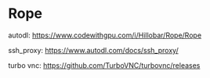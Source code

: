 # Rope

autodl: https://www.codewithgpu.com/i/Hillobar/Rope/Rope

ssh_proxy: https://www.autodl.com/docs/ssh_proxy/

turbo vnc: https://github.com/TurboVNC/turbovnc/releases

